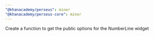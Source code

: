 ```yaml
---
"@khanacademy/perseus": minor
"@khanacademy/perseus-core": minor
---
```


Create a function to get the public options for the NumberLine widget
